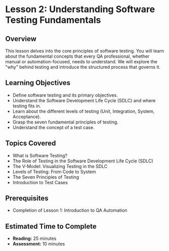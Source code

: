 # Lesson 2: Understanding Software Testing Fundamentals

## Overview

This lesson delves into the core principles of software testing. You will learn about the fundamental concepts that every QA professional, whether manual or automation-focused, needs to understand. We will explore the "why" behind testing and introduce the structured process that governs it.

## Learning Objectives

- Define software testing and its primary objectives.
- Understand the Software Development Life Cycle (SDLC) and where testing fits in.
- Learn about the different levels of testing (Unit, Integration, System, Acceptance).
- Grasp the seven fundamental principles of testing.
- Understand the concept of a test case.

## Topics Covered

- What is Software Testing?
- The Role of Testing in the Software Development Life Cycle (SDLC)
- The V-Model: Visualizing Testing in the SDLC
- Levels of Testing: From Code to System
- The Seven Principles of Testing
- Introduction to Test Cases

## Prerequisites

- Completion of Lesson 1: Introduction to QA Automation

## Estimated Time to Complete

- **Reading:** 25 minutes
- **Assessment:** 10 minutes